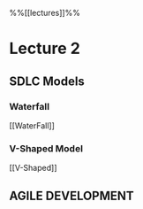 %%[[lectures]]%%
# Lecture 2
## SDLC Models
### Waterfall
[[WaterFall]]

### V-Shaped Model
[[V-Shaped]]

## AGILE DEVELOPMENT